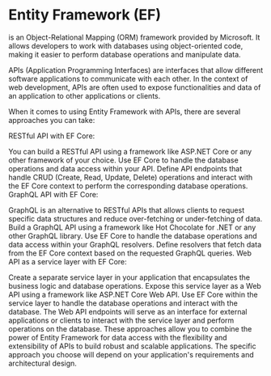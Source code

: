 # Entity Framework (EF)
is an Object-Relational Mapping (ORM) framework provided by Microsoft. It allows developers to work with databases using object-oriented code, making it easier to perform database operations and manipulate data.

APIs (Application Programming Interfaces) are interfaces that allow different software applications to communicate with each other. In the context of web development, APIs are often used to expose functionalities and data of an application to other applications or clients.

When it comes to using Entity Framework with APIs, there are several approaches you can take:

RESTful API with EF Core:

You can build a RESTful API using a framework like ASP.NET Core or any other framework of your choice.
Use EF Core to handle the database operations and data access within your API.
Define API endpoints that handle CRUD (Create, Read, Update, Delete) operations and interact with the EF Core context to perform the corresponding database operations.
GraphQL API with EF Core:

GraphQL is an alternative to RESTful APIs that allows clients to request specific data structures and reduce over-fetching or under-fetching of data.
Build a GraphQL API using a framework like Hot Chocolate for .NET or any other GraphQL library.
Use EF Core to handle the database operations and data access within your GraphQL resolvers.
Define resolvers that fetch data from the EF Core context based on the requested GraphQL queries.
Web API as a service layer with EF Core:

Create a separate service layer in your application that encapsulates the business logic and database operations.
Expose this service layer as a Web API using a framework like ASP.NET Core Web API.
Use EF Core within the service layer to handle the database operations and interact with the database.
The Web API endpoints will serve as an interface for external applications or clients to interact with the service layer and perform operations on the database.
These approaches allow you to combine the power of Entity Framework for data access with the flexibility and extensibility of APIs to build robust and scalable applications. The specific approach you choose will depend on your application's requirements and architectural design.
